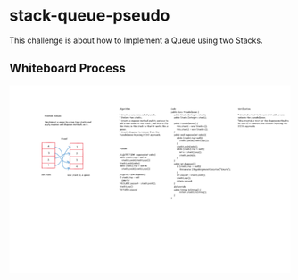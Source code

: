 # stack-queue-pseudo

This challenge is about how to Implement a Queue using two Stacks.

## Whiteboard Process

![stack-queue-pseudo](/challenges/stack-and-queue/app/src/main/java/stack/and/queue/images/code-challenge-11.png)